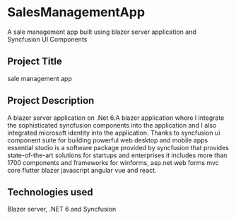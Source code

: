 # SalesManagementApp
A sale management app built using blazer server application and Syncfusion UI Components
<h2>Project Title</h2>
sale management app  <br>
<h2>Project Description</h2>
<p>A blazer server application on .Net 6.A  blazer
 application where I integrate the sophisticated syncfusion components into the application and I also integrated microsoft identity into the application. Thanks to syncfusion ui component suite for building powerful web desktop and
 mobile apps essential studio is a software package provided by syncfusion that provides state-of-the-art solutions for startups and enterprises it includes more than 1700 components and frameworks for
 winforms, asp.net web forms mvc core  flutter blazer javascript angular vue and react.
</p>
 
 <h2> Technologies used</h2>
 <p>Blazer server, .NET 6 and Syncfusion<p>
